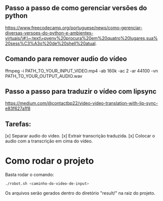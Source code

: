 
## Passo a passo de como gerenciar versões do python
https://www.freecodecamp.org/portuguese/news/como-gerenciar-diversas-versoes-do-python-e-ambientes-virtuais/\#:\~:text\=pyenv%20procura%20em%20quatro%20lugares,sua%20sess%C3%A3o%20de%20shell%20atual.


## Comando para remover audio do vídeo
ffmpeg -i PATH_TO_YOUR_INPUT_VIDEO.mp4 -ab 160k -ac 2 -ar 44100 -vn PATH_TO_YOUR_OUTPUT_AUDIO.wav

## Passo a passo para traduzir o vídeo com lipsync
https://medium.com/@contactbp22/video-video-translation-with-lip-sync-e83f627a1f8


## Tarefas:

[x] Separar audio do video.
[x] Extrair transcrição traduzida.
[x] Colocar o audio com a transcrição em cima do vídeo.

# Como rodar o projeto

Basta rodar o comando:

```sh
./robot.sh <caminho-do-video-de-input>
```

Os arquivos serão gerados dentro do diretório "result/" na raiz do projeto.